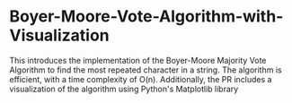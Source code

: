 # Boyer-Moore-Vote-Algorithm-with-Visualization
This introduces the implementation of the Boyer-Moore Majority Vote Algorithm to find the most repeated character in a string. The algorithm is efficient, with a time complexity of O(n). Additionally, the PR includes a visualization of the algorithm using Python's Matplotlib library
